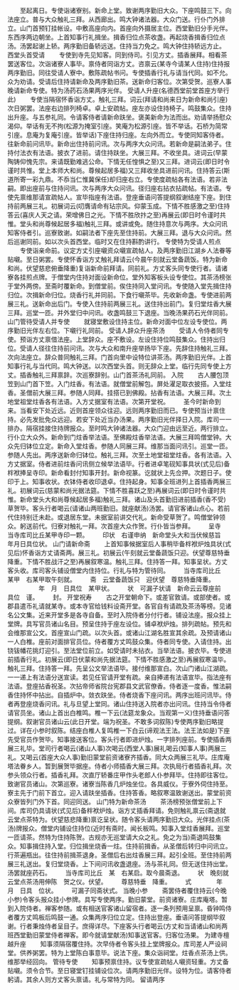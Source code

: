 <!-- { "loadSidebar": true } -->
　　至起离日。专使诣诸寮别。新命上堂。致谢两序勤旧大众。下座鸣鼓三下。向法座立。普与大众触礼三拜。从西廊出。鸣大钟诸法器。大众门送。行仆门外排立。山门首预钉挂帐设。中敷高座向内。首座向外摄居主位。西堂勤旧分手光伴。东西序两边朝坐。上首知事行礼揖坐。揖香归位点茶收盏。再起烧香揖香归位点汤。汤罢起谢上轿。两序勤旧备轿远送。住持当力免之。鸣大钟住持轿远方止。
西堂头首受请
　　专使到寺先见知客。同到侍司。引见方丈。插香展拜。相看茶罢送客位。次诣诸寮人事毕。禀侍者同诣方丈。咨禀云(某寺今请某人住持)住持报两序勤旧。同往受请人寮中。敷陈疏帖书问。专使插香行礼与请当代同。如不允。众为劝请。受请后住持请新命及两序勤旧茶。送新命归客位。次第受贺。巡寮人事晚请新命专使。特为汤药石汤果两序光伴。
受请人升座(名德西堂前堂首座方举行此)
　　专使当隔宿怀香诣方丈。触礼三拜。词云(拜请和尚来日为新命和尚引座)次日粥罢。法座右边排列椅卓。卓上安疏帖。座左亦设住持椅子。鸣鼓集众。住持出升座。与五参礼同。令请客侍者请新命趺坐。褒美新命为法而出。劝请举扬慰众渴仰。举话有无不拘(松源为掩室引座。笑庵为松源引座。皆不举话。石桥为简常引座。息庵为复庵引座。皆举话)下座住持归座。左向外而立。专使同知客侍者。往新命前问讯毕。新命出住持前问讯。次与两序大众问讯。若新命是嗣法弟子。住持付法衣有法语。披衣了进前。请住持趺坐。大展三拜。不收坐具。进词云(早蒙陶铸仰愧先宗。来请既勤难逃公命。下情无任惶惧之至)又三拜。进词云(即日时令谨时共惟。堂上本师大和尚。尊候起居多福)又三拜收坐具进前问讯。住持答云(斯道所寄一彩九鼎。不忝当仁惟冀保任)却归座右立。专使度疏帖各有法语。若非法嗣。即出座前与住持问讯。次与两序大众问讯。径归座右拈衣拈疏帖。有法语。专使先禀维那请宣疏帖人。宣毕指座有法语。登座垂语问答提纲叙谢结座下座。到住持前两展三礼。初展词云(叨膺请命有玷宗风。仰蒙玉成。下情不胜感激之至)住持答云(喜庆人天之请。荣增佛日之光。下情不胜欣抃之至)再展云(即日时令谨时共惟。堂头和尚尊候起居多福)触礼三拜。或讲或免。随住持意次与两序。大众问讯知客侍者引。巡寮致谢。如嗣法者下座先至住持前。大展三拜。退与大众问讯。然后巡谢同前。如以次头首西堂。临时又在住持斟酌讲行。
专使特为受请人煎点
　　专使诣亲命前。议定方丈引座嚫资众嚫宣疏帖人。及两序勤旧江湖乡人法眷等贴嚫。至日粥罢。专使怀香诣方丈触礼拜请云(今晨午刻就云堂备蔬饭。特为新命和尚。伏望慈悲俯垂降重)复诣新命前拜请。同前礼。方丈客头同专使行者。请诸寮各挂煎点牌。于僧堂内住持对面设新命位。堂外知客板头设专使位。其茶汤榜张于堂外两傍。至斋时覆新命。到僧堂前。俟住持同入堂问讯。专使随入堂先揖住持归位。次揖新命归位。烧香行礼并同前。下食行嚫茶毕。先收新命盏。专使进前两展三礼。送新命出后门。专使入住持前两展三礼。送住持出前门。复归堂炷香大展三拜。巡堂一匝。并外堂归中问讯。收盏鸣鼓三下退座。当晚汤果药石光伴同前。
山门管待受请人并专使
　　就寝堂敷设住持主位。新命对面中位左设专使位。两序勤旧光伴左右位。下嚫行礼同前。
受请人辞众升座茶汤
　　受请人令侍者同专使。预诣方丈禀借法座。上堂辞众。座不敷设。左设住持位鸣鼓集众。住持出归位。受请人径往住持前问讯。次与大众和南升座举扬毕下座。先辞住持触礼三拜。次向法座立。辞众普同触礼三拜。门首向里中设特位讲茶汤。两序勤旧光伴。上首知事行礼与当代同。鸣大钟送。以次西堂头首。则无辞众上堂。临行先同专使上方丈。插香触礼三拜禀辞。次巡寮辞别。山门首茶汤礼同前。
入院
　　古人腰包顶笠到山门首下笠。入门炷香。有法语。就僧堂前解包。屏处濯足取衣披搭。入堂炷香。圣僧前大展三拜。参随人同拜。挂搭已到佛殿。拈香有法语。大展三拜。次土地堂祖堂炷香各有法语。入方丈据室有法语。次第开堂祝。
　　圣今时新命到来。当看安下处近远。近则首座领众往迎。远则两序勤旧而已。专使预当计禀住持。必先发批免众远迎。若安下处近当办汤果。两序勤旧光伴择日入院。库司一一排办。隔宿挂接住持牌报众。至时鸣大钟诸法器。大众门迎由远至近。两行排立。行仆立大众外。新命到门炷香举法语。至佛殿炷香举法语。大展三拜鸣僧堂钟。大众先归钵位立定。新命入堂炷香。参随人同展三拜。维那当面问讯引。巡堂一匝。参随人先出。两序送新命归钵位。触礼三拜。次至土地堂祖堂炷香。各有法语。入方丈据室。侍者进前炷香问讯侧立候举法语毕。行者进卓笔砚知事具状(式见后)备柈袱捧呈寺印。新命看封付知事开封。新命视篆。讫就状上先佥押。次题日子。使印于上。知事收状。衣钵侍者收印退卓。住持起身。知事全班进列上首插香两展三礼。初展词云(慈蒙和尚光据法筵。下情不胜喜跃之至)再展词云(即日时令谨时共惟。新命堂头大和尚尊候起居多福)触礼三拜。诸山及头首勤旧进前插香(香不受)草贺毕。客头行者喝云(请诸山两班勤旧。就座献汤)汤罢。请官客诸山点心。若前代住持别迁未赴。或退居东堂。未据室前讲交代礼。新命受草贺了。鸣僧堂钟领众。躬送前代。归寮对触礼一拜。次首座大众作贺。行仆皆当参拜。
　　呈寺　当寺库司比丘某甲寺印一颗。
　　印状　右谨申纳　新命堂头大和当伏候慈旨　年月日具位状。
山门请新命斋
　　上首知事候据室后人事稍毕备柈袱炉烛具状(式见后)怀香诣方丈请斋两。展三礼。初展云(午刻就云堂备蔬饭只迎。伏望尊慈特垂降重。下情不胜战汗之至)再展叙寒温。触礼三拜。住持答一拜。知事呈状。方丈客头收。库司客头铺设僧堂内住持位。行礼与特为管待同。
　　当寺库司比丘　某甲　右某甲取午刻就。
　　斋　云堂备蔬饭只　迎伏望　尊慈特垂降重。
　　　　　年　月　日具位　某甲状。
　　状　可漏子状请　新命云云尊座前　具位　谨。
　　封。
开堂祝寿
　　古之开堂朝命下。或差官敦请。或部使者。或郡县遣币礼请就某寺。或本寺官给钱料设斋开堂。各官自有请疏及茶汤等榜。见诸名公文集。近来开堂多是各寺自备。至时入院侍者分付行者。铺设法座。报众挂上堂牌。具写官员诸山名目。预呈住持于座左设位。铺卓袱炉烛。排列疏帖。预先和会维那宣公文。首座宣山门疏。以次头首。或诸山江湖名胜宣其余疏。及预请诸山一人白椎。座前对面排官员位。侍者覆方丈鸣鼓众集。侍者同专使。入请住持。出铙钹幡花挑灯迎引。至法堂位前立。如受请时未拈衣。当举法语。披衣毕。专使进前插香行礼。初展云(即日伏蒙和尚先据法筵。下情不胜感激之至)再展叙寒温毕。触礼三拜。住持答一拜。先呈公文举法语毕。接付维那宣白。次山门诸山江湖疏。一一递上有法语分送宣读。若见任官请开堂有疏。亲自捧递有法语宣毕。指法座有法语。登座拈香祝圣。次拈帝师省院台宪郡县文武官僚香。侍者逐一度香。惟法嗣香住持怀中拈出。自插炉中。敛衣趺坐。侍者烧香下座问讯。两序出班问讯毕。侍者再登座烧香问讯。礼与旦望上堂同。诸山住持送入院者亦出问讯。住持当令侍者请官员坐。诸山上首出白椎鸣。椎一下云(法筵龙象众。当观第一义)住持垂语问答提纲。叙谢官员诸山云(此日开堂。端为祝圣。不敢多词叙陈)专使两序勤旧略提过。详在小参时叙陈。结座白椎人复鸣椎一下白云(谛观法王法。法王法如是)下座先受官员作贺毕。知事接送客位。客头行者即进炉烛。一字排列座前。专使插香两展三礼毕。堂司行者喝云(诸山人事)次喝云(西堂人事)展礼喝云(知事人事)两展三礼。又喝云(首座大众人事)勤旧蒙堂前资诸寮齐插香。同大众两展三礼毕。庄库庵塔法眷乡人。暂到展贺毕据座。侍者小师插香大展三拜。次执局行者插香礼拜。次参头领众行者。插香礼拜。次直厅轿番庄甲作头老郎人仆参拜毕。住持即往客位。致谢官员诸山。次第巡寮。诸寮当陈香几炉烛坐位。各具威仪。于寮外伺住持至。寮主先于门前下首立。迎入请趺坐插香。住持答香。略叙寒温致谢送出。蒙堂前资众寮皆列门外下首。同迎同送。
山门特为新命茶汤
　　茶汤榜预张僧堂前上下间。库司仍具请状(式见后)备柈袱炉烛。诣方丈插香拜请。免则触礼禀云(斋退就云堂点茶特为。伏望慈悲降重)禀讫呈状。随令客头请两序勤旧大众。光伴挂点(茶汤)牌报众。僧堂内铺设住持位(近时有斋时。闻长板鸣。知事入堂炷香展拜。巡堂一匝请茶。然特为住持陈贺。古规亦无巡堂请大众之礼。免之为当)斋退鸣鼓集众。知事揖住持入堂。归位揖坐烧香一炷。住持前揖香。从圣僧后转归中问讯立。行茶遍瓶出。往住持前揖茶退身。圣僧后右出炷香展三拜。起引全班。至住持前两展三礼送出。复归堂烧香。上下间问讯收盏退座。汤与茶礼同。但无送住持出堂。汤罢就座药石。
　　当寺库司比丘　某　右某启。取今晨斋退。
　　状　晚刻就云堂点茶汤用伸陈　贺之仪。伏望。
　　尊慈特垂　降重。
　　式　　　　年　月　日具　位状。
　　可漏子同斋状式。
当晚小参
　　斋罢侍者覆住持云(今晚小参)令客头报众挂小参牌。具写专使两序。勤旧蒙堂。前资诸寮。庄库庵塔。暂到入院侍者。禅客参随。或有相送官客诸山留宿者。逐一条列预用呈禀。昏钟鸣侍者覆方丈鸣板后鸣鼓一通。众集两序归位立定。住持出登座。垂语问答提纲毕叙谢。行者秉烛侍者呈目子。庶得详尽。下座客头行者喝云(方丈和当请诸山和尚两班西堂勤旧蒙堂侍者禅客。即今就请堂献汤)知事送官客。归客位汤果。
为建寺檀越升座
　　知事须隔宿覆住持。次早侍者令客头挂上堂牌报众。库司差人严设祠堂。供养粥罢。特为上堂陈白事意毕。说法下座。集众诣祠堂。炷香点茶汤上供。维那举经回向。
管待专使
　　知事预禀住持。议专使宣疏帖人嚫资轻重。方丈备贴嚫。须令合节。至日寝堂钉挂铺设位次。请两序勤旧光伴。设特为位。请客侍者躬请。其余人则方丈客头禀请。礼与常特为同。
留请两序
